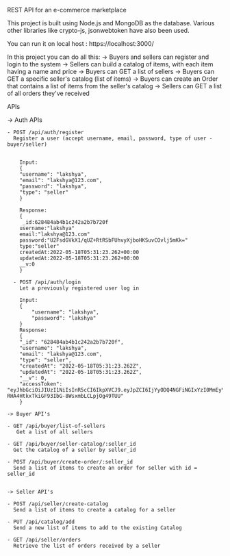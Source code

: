 REST API for an e-commerce marketplace

This project is built using Node.js and MongoDB as the database.
Various other libraries like crypto-js, jsonwebtoken have also been used.

You can run it on local host : https://localhost:3000/

In this project you can do all this:
-> Buyers and sellers can register and login to the system
-> Sellers can build a catalog of items, with each item having a name and price
-> Buyers can GET a list of sellers
-> Buyers can GET a specific seller's catalog (list of items)
-> Buyers can create an Order that contains a list of items from the seller's catalog
-> Sellers can GET a list of all orders they've received

APIs

-> Auth APIs
```
- POST /api/auth/register
  Register a user (accept username, email, password, type of user - buyer/seller)


    Input:
    {
    "username": "lakshya",
    "email": "lakshya@123.com",
    "password": "lakshya",
    "type": "seller"
    }

    Response:
    {
     _id:628484ab4b1c242a2b7b720f
    username:"lakshya"
    email:"lakshya@123.com"
    password:"U2FsdGVkX1/qUZ+RtRSbFUhvyXjboHKSuvCOvlj5mKk="
    type:"seller"
    createdAt:2022-05-18T05:31:23.262+00:00
    updatedAt:2022-05-18T05:31:23.262+00:00
    __v:0
    }

  - POST /api/auth/login
    Let a previously registered user log in

    Input:
    {
        "username": "lakshya",
        "password": "lakshya"
    }
    Response:
    {
    "_id": "628484ab4b1c242a2b7b720f",
    "username": "lakshya",
    "email": "lakshya@123.com",
    "type": "seller",
    "createdAt": "2022-05-18T05:31:23.262Z",
    "updatedAt": "2022-05-18T05:31:23.262Z",
    "__v": 0,
    "accessToken": "eyJhbGciOiJIUzI1NiIsInR5cCI6IkpXVCJ9.eyJpZCI6IjYyODQ4NGFiNGIxYzI0MmEyYjdiNzIwZiIsInR5cGUiOiJzZWxsZXIiLCJpYXQiOjE2NTI4NTUxNDcsImV4cCI6MTY1MzExNDM0N30.VLNCC-RHA4HtkxTkiGF93IbG-8WsxmbLCLpjOg49TUU"
    }

-> Buyer API's

- GET /api/buyer/list-of-sellers
   Get a list of all sellers

- GET /api/buyer/seller-catalog/:seller_id
  Get the catalog of a seller by seller_id

- POST /api/buyer/create-order/:seller_id
  Send a list of items to create an order for seller with id = seller_id


-> Seller API's

- POST /api/seller/create-catalog
  Send a list of items to create a catalog for a seller

- PUT /api/catalog/add
  Send a new list of items to add to the existing Catalog

- GET /api/seller/orders
  Retrieve the list of orders received by a seller




```
